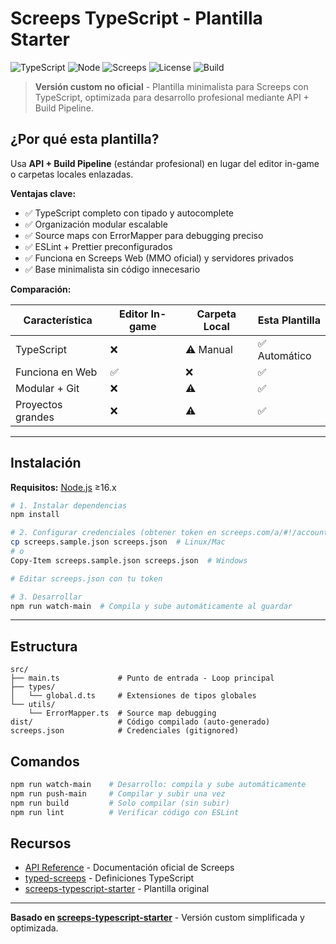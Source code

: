 # Screeps TypeScript - Plantilla Starter

![TypeScript](https://img.shields.io/badge/TypeScript-4.9.5-blue?logo=typescript&logoColor=white)
![Node](https://img.shields.io/badge/Node-%3E%3D16.x-green?logo=node.js&logoColor=white)
![Screeps](https://img.shields.io/badge/Screeps-MMO-orange?logo=)
![License](https://img.shields.io/badge/License-MIT-yellow)
![Build](https://img.shields.io/badge/Build-Rollup-red?logo=rollup.js&logoColor=white)

> **Versión custom no oficial** - Plantilla minimalista para Screeps con TypeScript, optimizada para desarrollo profesional mediante API + Build Pipeline.

## ¿Por qué esta plantilla?

Usa **API + Build Pipeline** (estándar profesional) en lugar del editor in-game o carpetas locales enlazadas.

**Ventajas clave:**
- ✅ TypeScript completo con tipado y autocomplete
- ✅ Organización modular escalable
- ✅ Source maps con ErrorMapper para debugging preciso
- ✅ ESLint + Prettier preconfigurados
- ✅ Funciona en Screeps Web (MMO oficial) y servidores privados
- ✅ Base minimalista sin código innecesario

**Comparación:**

| Característica | Editor In-game | Carpeta Local | Esta Plantilla |
|---------------|----------------|---------------|----------------|
| TypeScript | ❌ | ⚠️ Manual | ✅ Automático |
| Funciona en Web | ✅ | ❌ | ✅ |
| Modular + Git | ❌ | ⚠️ | ✅ |
| Proyectos grandes | ❌ | ⚠️ | ✅ |

---

## Instalación

**Requisitos:** [Node.js](https://nodejs.org/) ≥16.x

```bash
# 1. Instalar dependencias
npm install

# 2. Configurar credenciales (obtener token en screeps.com/a/#!/account)
cp screeps.sample.json screeps.json  # Linux/Mac
# o
Copy-Item screeps.sample.json screeps.json  # Windows

# Editar screeps.json con tu token

# 3. Desarrollar
npm run watch-main  # Compila y sube automáticamente al guardar
```

---

## Estructura

```
src/
├── main.ts             # Punto de entrada - Loop principal
├── types/
│   └── global.d.ts     # Extensiones de tipos globales
└── utils/
    └── ErrorMapper.ts  # Source map debugging
dist/                   # Código compilado (auto-generado)
screeps.json            # Credenciales (gitignored)
```

## Comandos

```bash
npm run watch-main    # Desarrollo: compila y sube automáticamente
npm run push-main     # Compilar y subir una vez
npm run build         # Solo compilar (sin subir)
npm run lint          # Verificar código con ESLint
```

## Recursos

- [API Reference](https://docs.screeps.com/api/) - Documentación oficial de Screeps
- [typed-screeps](https://github.com/screepers/typed-screeps) - Definiciones TypeScript
- [screeps-typescript-starter](https://github.com/screepers/screeps-typescript-starter) - Plantilla original

---

**Basado en [screeps-typescript-starter](https://github.com/screepers/screeps-typescript-starter)** - Versión custom simplificada y optimizada.
